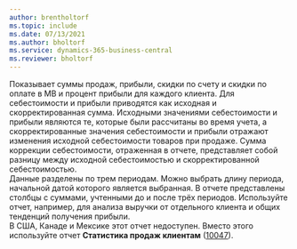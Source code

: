 ```yaml
---
author: brentholtorf
ms.topic: include
ms.date: 07/13/2021
ms.author: bholtorf
ms.service: dynamics-365-business-central
ms.reviewer: bholtorf
---
```

Показывает суммы продаж, прибыли, скидки по счету и скидки по оплате в МВ и процент прибыли для каждого клиента. Для себестоимости и прибыли приводятся как исходная и скорректированная сумма. Исходными значениями себестоимости и прибыли являются те, которые были рассчитаны во время учета, а скорректированные значения себестоимости и прибыли отражают изменения исходной себестоимости товаров при продаже. Сумма коррекции себестоимости, отраженная в отчете, представляет собой разницу между исходной себестоимостью и скорректированной себестоимостью.<br>Данные разделены по трем периодам. Можно выбрать длину периода, начальной датой которого является выбранная. В отчете представлены столбцы с суммами, учтенными до и после трёх периодов. Используйте отчет, например, для анализа выручки от отдельного клиента и общих тенденций получения прибыли.<br>В США, Канаде и Мексике этот отчет недоступен. Вместо этого используйте отчет **Статистика продаж клиентам** ([10047](https://businesscentral.dynamics.com?report=10047)).

